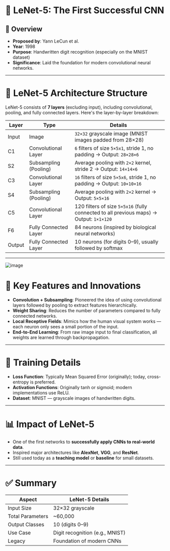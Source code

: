 # 🧠 **LeNet-5: The First Successful CNN**

## 📌 **Overview**
- **Proposed by**: Yann LeCun et al.  
- **Year**: 1998  
- **Purpose**: Handwritten digit recognition (especially on the MNIST dataset)  
- **Significance**: Laid the foundation for modern convolutional neural networks.

---

# 🧱 **LeNet-5 Architecture Structure**

LeNet-5 consists of **7 layers** (excluding input), including convolutional, pooling, and fully connected layers. Here's the layer-by-layer breakdown:

| **Layer** | **Type**               | **Details**                            |
|-----------|------------------------|----------------------------------------|
| Input     | Image                  | `32×32` grayscale image (MNIST images padded from 28×28) |
| C1        | Convolutional Layer    | `6` filters of size `5×5x1`, stride 1, no padding → Output: `28×28×6` |
| S2        | Subsampling (Pooling)  | Average pooling with `2×2` kernel, stride 2 → Output: `14×14×6` |
| C3        | Convolutional Layer    | `16` filters of size `5×5x6`, stride 1, no padding → Output: `10×10×16` |
| S4        | Subsampling (Pooling)  | Average pooling with `2×2` kernel → Output: `5×5×16` |
| C5        | Convolutional Layer    | 120 filters of size `5×5x16` (fully connected to all previous maps) → Output: `1×1×120` |
| F6        | Fully Connected Layer  | 84 neurons (inspired by biological neural networks) |
| Output    | Fully Connected Layer  | 10 neurons (for digits 0–9), usually followed by softmax |

---

![image](https://github.com/user-attachments/assets/ba01ec62-dbce-48b1-b55b-5fd2af488f6a)


# 🧠 **Key Features and Innovations**

- **Convolution + Subsampling**: Pioneered the idea of using convolutional layers followed by pooling to extract features hierarchically.
- **Weight Sharing**: Reduces the number of parameters compared to fully connected networks.
- **Local Receptive Fields**: Mimics how the human visual system works — each neuron only sees a small portion of the input.
- **End-to-End Learning**: From raw image input to final classification, all weights are learned through backpropagation.

---

# 🧪 **Training Details**

- **Loss Function**: Typically Mean Squared Error (originally); today, cross-entropy is preferred.
- **Activation Functions**: Originally tanh or sigmoid; modern implementations use ReLU.
- **Dataset**: MNIST — grayscale images of handwritten digits.

---

# 📊 **Impact of LeNet-5**

- One of the first networks to **successfully apply CNNs to real-world data**.
- Inspired major architectures like **AlexNet**, **VGG**, and **ResNet**.
- Still used today as a **teaching model** or **baseline** for small datasets.

---

# ✅ **Summary**

| **Aspect**        | **LeNet-5 Details**               |
|-------------------|-----------------------------------|
| Input Size        | 32×32 grayscale                   |
| Total Parameters  | ~60,000                           |
| Output Classes    | 10 (digits 0–9)                   |
| Use Case          | Digit recognition (e.g., MNIST)   |
| Legacy            | Foundation of modern CNNs         |
